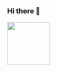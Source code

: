 ### Hi there 👋

<div id="header">
  <img src = "https://media.giphy.com/media/u2pmTWUi0MXjyrMaVj/giphy.gif?cid=790b7611hil7l783ohue4isswlr1a3avxdq412ln5sstz3wi&ep=v1_gifs_search&rid=giphy.gif&ct=g" width="100px" style="margin: auto">
</div>
